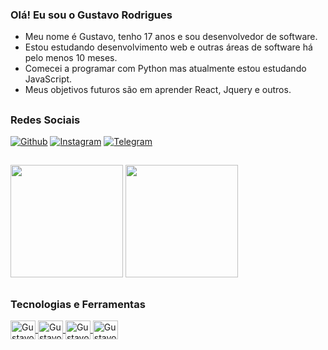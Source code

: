 ### Olá! Eu sou o Gustavo Rodrigues 
  
<ul>
  <li>Meu nome é Gustavo, tenho 17 anos e sou desenvolvedor de software.</li>
  <li>Estou estudando desenvolvimento web e outras áreas de software há pelo menos 10 meses.</li>
  <li>Comecei a programar com Python mas atualmente estou estudando JavaScript.</li>
  <li>Meus objetivos futuros são em aprender React, Jquery e outros.</li>
</ul>

##
### Redes Sociais
[![Github](https://img.shields.io/badge/GitHub-100000?style=for-the-badge&logo=github&logoColor=white)](https://github.com/gustavorodriguesf)
[![Instagram](https://img.shields.io/badge/Instagram-E4405F?style=for-the-badge&logo=instagram&logoColor=white)](https://www.instagram.com/gustavo.rodrigue_s/)
[![Telegram](https://img.shields.io/badge/Telegram-2CA5E0?style=for-the-badge&logo=telegram&logoColor=white)](https://t.me/GustavoRodriguesF)
  
##

<div>
  <a href="https://github.com/gustavorodriguesf/">
    <img height="180em" src="https://github-readme-stats.vercel.app/api/top-langs/?username=gustavorodriguesf&layout=compact&langs_count=16&theme=dracula&card_width=250"></a>
    <img height="180em" src="https://github-readme-stats.vercel.app/api?username=gustavorodriguesf&show_icons=true&theme=dracula">
  </a>
</div>
 
##
### Tecnologias e Ferramentas
<div style="display: inline-block">
    <a href="https://github.com/gustavorodriguesf/">
      <img align="center" width="40" height="30" alt="Gustavo-Html5" src="https://cdn.jsdelivr.net/gh/devicons/devicon/icons/html5/html5-original.svg" />
      <img align="center" width="40" height="30" alt="Gustavo-Css3" src="https://cdn.jsdelivr.net/gh/devicons/devicon/icons/css3/css3-original.svg" />
      <img align="center" width="40" height="30" alt="Gustavo-JavaScript" src="https://cdn.jsdelivr.net/gh/devicons/devicon/icons/javascript/javascript-original.svg" />
      <img align="center" width="40" height="30" alt="Gustavo-Figma" src="https://cdn.jsdelivr.net/gh/devicons/devicon/icons/figma/figma-original.svg" />
    </a>
</div>

##
